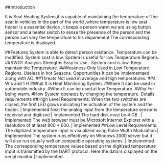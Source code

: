 ##Introduction

It is Seat Heating System,it is capable of maintaining the temperature of the seat in vehicles.In the part of the world ,where temperature is low seat heater is a essential device ,it keeps a person warm.we are using button sensor and a heater switch to sense the presence of the person and the person can vary the temperature to his requirement.The corresponding temperature is displayed.

##Features
System is able to detect person existance.
Temperature can be modified.
System cost is low.
System is useful for low Temperature Regions.
##SWOT Analysis
Strengths
Easy to Use .
System cost is low.
Keep maintain the Temperature.
##Weakness
Only Used in Low Temperature Regions.
Useless in hot Seasons.
Opportunities
It can be implementaed along with AC.
##Threats
Not used in average and high temperatures.
##4 W's and 1 H
#What
It is Heat Monitoring System.
#Where
It can be used in automobile industry.
#When
It can be used at low Temperature.
#Why
For being warm.
#How
System operates by changing the temperature.
Details requirements
##High Level Requirements:
When the two switches are closed, the first LED glows indicating the actuation of the system and the heater. | Implemented
Next the analog input from the temperature sensor is received and digitized.| Implemented
The hard disk must be 4 GB . | Implemented
The web browser must be Microsoft Internet Explorer with a resolution of at least 800 * 600. | Implemented
##Low Level Requirements:
The digitized temperature input is visualized using Pulse Width Modulation.| Implemented
The system runs effectively on Windows 2000 server but it will also run equally well on compatible operating systems. | Implemented
The corresponding temperature values based on the digitized temperature input is transmitted by the UART protocol. Here the data is displayed on the serial monitor.| Implemented
